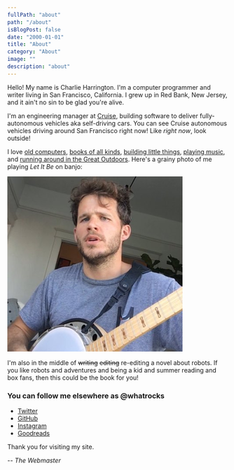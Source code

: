 ```yaml
---
fullPath: "about"
path: "/about"
isBlogPost: false
date: "2000-01-01"
title: "About"
category: "About"
image: ""
description: "about"
---
```


Hello! My name is Charlie Harrington. I'm a computer programmer and writer living in San Francisco, California. I grew up in Red Bank, New Jersey, and it ain't no sin to be glad you're alive.

I'm an engineering manager at [Cruise](https://www.getcruise.com), building software to deliver fully-autonomous vehicles aka self-driving cars. You can see Cruise autonomous vehicles driving around San Francisco right now! Like *right now*, look outside!

I love [old computers](/my-new-old-apple-iie-computer), [books of all kinds](/library), [building little things](/afternoon-with-arduino), [playing music](/school-supplies), and [running around in the Great Outdoors](/rim-2-rim-2-rim). Here's a grainy photo of me playing *Let It Be* on banjo: 

![charlie](./images/ch.jpg)

I'm also in the middle of ~~writing~~ ~~editing~~ re-editing a novel about robots. If you like robots and adventures and being a kid and summer reading and box fans, then this could be the book for you!

### You can follow me elsewhere as @whatrocks

* [Twitter](https://twitter.com/whatrocks)
* [GitHub](https://github.com/whatrocks)
* [Instagram](https://instagram.com/whatrocks)
* [Goodreads](https://www.goodreads.com/whatrocks)

Thank you for visiting my site.

-- *The Webmaster*
